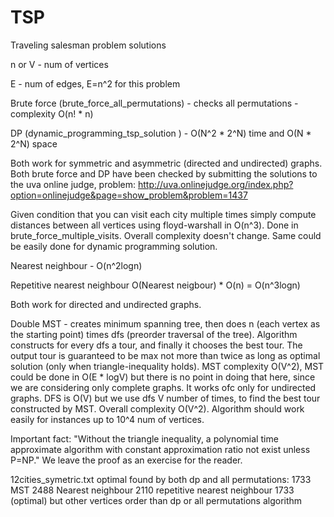 TSP
===

Traveling salesman problem solutions

n or V - num of vertices

E - num of edges, E=n^2 for this problem

Brute force (brute_force_all_permutations) - checks all permutations - complexity O(n! * n)

DP (dynamic_programming_tsp_solution ) - O(N^2 * 2^N) time and O(N * 2^N) space

Both work for symmetric and asymmetric (directed and undirected) graphs.
Both brute force and DP have been checked by submitting the solutions to the uva online judge, problem: http://uva.onlinejudge.org/index.php?option=onlinejudge&page=show_problem&problem=1437

Given condition that you can visit each city multiple times simply compute distances between all vertices using floyd-warshall in O(n^3). Done in brute_force_multiple_visits. Overall complexity doesn't change. Same could be easily done for dynamic programming solution.

Nearest neighbour - O(n^2logn)

Repetitive nearest neighbour O(Nearest neigbour) * O(n) = O(n^3logn)

Both work for directed and undirected graphs.

Double MST - creates minimum spanning tree, then does n (each vertex as the starting point) times dfs (preorder traversal of the tree). Algorithm constructs for every dfs a tour, and finally it chooses the best tour. The output tour is guaranteed to be max not more than twice as long as optimal solution (only when triangle-inequality holds). MST complexity O(V^2), MST could be done in O(E * logV) but there is no point in doing that here, since we are considering only complete graphs. It works ofc only for undirected graphs. DFS is O(V) but we use dfs V number of times, to find the best tour constructed by MST. Overall complexity O(V^2). Algorithm should work easily for instances up to 10^4 num of vertices.


Important fact: "Without the triangle inequality, a polynomial time approximate algorithm with constant approximation ratio not exist unless P=NP."
We leave the proof as an exercise for the reader.

12cities_symetric.txt 
optimal found by both dp and all permutations: 1733
MST 2488
Nearest neighbour 2110
repetitive nearest neighbour 1733 (optimal) but other vertices order than dp or all permutations algorithm

